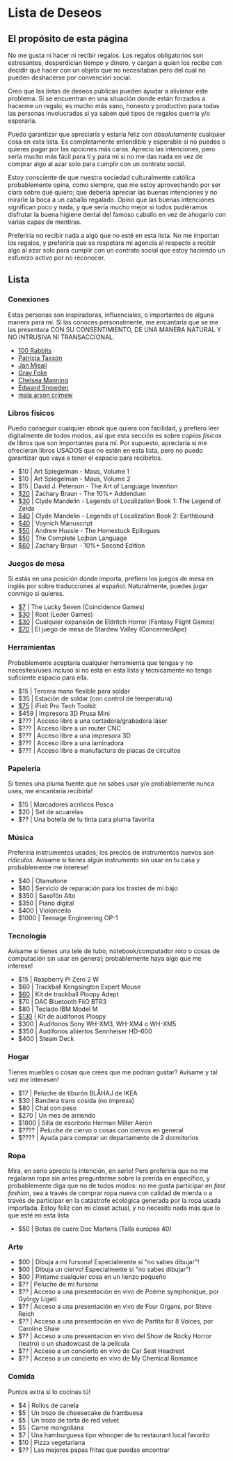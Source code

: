 <!-- attrib title: Wishlist -->
<!-- attrib pagetype: writing -->
<!-- attrib windowtitle: wishlist.md -->

# Lista de Deseos

## El propósito de esta página

No me gusta ni hacer ni recibir regalos. Los regalos obligatorios son estresantes, desperdician tiempo y dinero, y cargan a quien los recibe con decidir qué hacer con un objeto que no necesitaban pero del cual no pueden deshacerse por convención social.

Creo que las listas de deseos públicas pueden ayudar a alivianar este problema. Si se encuentran en una situación donde están forzados a hacerme un regalo, es mucho más sano, honesto y productivo para todas las personas involucradas si ya saben qué tipos de regalos querría y/o esperaría.

Puedo garantizar que apreciaría y estaría feliz con _absolutamente_ cualquier cosa en esta lista. Es completamente entendible y esperable si no puedes o quieres pagar por las opciones más caras. Aprecio las intenciones, pero sería mucho más fácil para tí y para mí si no me das nada en vez de comprar algo al azar solo para cumplir con un contrato social.

Estoy consciente de que nuestra sociedad culturalmente católica probablemente opina, como siempre, que me estoy aprovechando por ser clara sobre qué quiero; que debería apreciar las buenas intenciones y no mirarle la boca a un caballo regalado. Opino que las buenas intenciones significan poco y nada, y que sería mucho mejor si todos pudiéramos disfrutar la buena higiene dental del famoso caballo en vez de ahogarlo con varias capas de mentiras.

<div class="red thin border" style="color: var(--accent);">
Preferiría no recibir nada a algo que no esté en esta lista. No me importan los regalos, y preferiría que se respetara mi agencia al respecto a recibir algo al azar solo para cumplir con un contrato social que estoy haciendo un esfuerzo activo por no reconocer.
</div>

## Lista

### Conexiones

Estas personas son inspiradoras, influenciales, o importantes de alguna manera para mí. Si las conoces personalmente, me encantaría que se me las presentara CON SU CONSENTIMIENTO, DE UNA MANERA NATURAL Y NO INTRUSIVA NI TRANSACCIONAL.

- [100 Rabbits](https://100r.co)
- [Patricia Taxxon](https://www.youtube.com/channel/UCOjLfFE0TABS9bk05oH-kgw)
- [Jan Misali](https://www.youtube.com/channel/UCJOh5FKisc0hUlEeWFBlD-w)
- [Gray Folie](https://pluralthey.tumblr.com/)
- [Chelsea Manning](https://es.wikipedia.org/wiki/Chelsea_Manning)
- [Edward Snowden](https://es.wikipedia.org/wiki/Edward_Snowden)
- [maia arson crimew](https://es.wikipedia.org/wiki/Maia_arson_crimew)

### Libros físicos

Puedo conseguir cualquier ebook que quiera con facilidad, y prefiero leer digitalmente de todos modos, así que esta sección es sobre *copias físicas* de libros que son importantes para mí. Por supuesto, apreciaría si me ofrecieran libros USADOS que no estén en esta lista, pero no puedo garantizar que vaya a tener el espacio para recibirlos.

- $10 | Art Spiegelman - Maus, Volume 1
- $10 | Art Spiegelman - Maus, Volume 2
- $15 | David J. Peterson - The Art of Language Invention
- [$20](https://www.indyplanet.com/10-addendum?product=82414) | Zachary Braun - The 10%+ Addendum
- [$30](https://www.fangamer.com/products/legends-of-localization-zelda-book) | Clyde Mandelin - Legends of Localization Book 1: The Legend of Zelda
- [$40](https://www.fangamer.com/products/legends-of-localization-book-2-earthbound) | Clyde Mandelin - Legends of Localization Book 2: Earthbound
- [$40](https://www.amazon.com/Voynich-Manuscript-Raymond-Clemens/dp/0300217234) | Voynich Manuscript
- [$50](https://www.amazon.com/Homestuck-Epilogues-Meat-Candy/dp/1974701085) | Andrew Hussie - The Homestuck Epilogues
- [$50](https://www.amazon.com/dp/0966028325/) | The Complete Lojban Language
- [$60](https://nofna.com/store/) | Zachary Braun - 10%+ Second Edition

### Juegos de mesa

Si estás en una posición donde importa, prefiero los juegos de mesa en inglés por sobre traducciones al español. Naturalmente, puedes jugar conmigo si quieres.

- [$7](https://coincidence.games/the-lucky-seven/)  | The Lucky Seven (Coincidence Games)
- [$30](https://boardgamegeek.com/market/browse?objectid=237182) | Root (Leder Games)
- [$30](https://boardgamegeek.com/market/search?q=eldritch%20horror) | Cualquier expansión de Eldritch Horror (Fantasy Flight Games)
- [$70](https://boardgamegeek.com/market/browse?objectid=332290) | El juego de mesa de Stardew Valley (ConcernedApe)

### Herramientas

Probablemente aceptaría cualquier herramienta que tengas y no necesites/uses incluso si no está en esta lista y técnicamente no tengo suficiente espacio para ella.

- $15  | Tercera mano flexible para soldar
- $35  | Estación de soldar (con control de temperatura)
- [$75](https://www.ifixit.com/products/pro-tech-toolkit)  | iFixit Pro Tech Toolkit
- $459 | Impresora 3D Prusa Mini
- $??? | Acceso libre a una cortadora/grabadora láser
- $??? | Acceso libre a un router CNC
- $??? | Acceso libre a una impresora 3D
- $??? | Acceso libre a una laminadora
- $??? | Acceso libre a manufactura de placas de circuitos

### Papelería

Si tienes una pluma fuente que no sabes usar y/o probablemente nunca uses, me encantaría recibirla!

- $15 | Marcadores acrílicos Posca
- $20 | Set de acuarelas
- $?? | Una botella de tu tinta para pluma favorita

### Música

Preferiría instrumentos usados; los precios de instrumentos nuevos son _ridículos_. Avísame si tienes algún instrumento sin usar en tu casa y probablemente me interese!

- $40   | Otamatone
- $80   | Servicio de reparación para los trastes de mi bajo
- $350  | Saxofón Alto
- $350  | Piano digital
- $400  | Violoncello
- $1000 | Teenage Engineering OP-1

### Tecnología

Avísame si tienes una tele de tubo, notebook/computador roto o cosas de computación sin usar en general; probablemente haya algo que me interese!

- $15  | Raspberry Pi Zero 2 W
- $60  | Trackball Kengsington Expert Mouse
- [$60](https://ploopy.co/shop/adept-trackball-full-kit-preorder/)  | Kit de trackball Ploopy Adept
- $70  | DAC Bluetooth FiiO BTR3
- $80  | Teclado IBM Model M
- [$130](https://ploopy.co/shop/headphones-full-kit-preorder/) | Kit de audífonos Ploopy
- $300 | Audífonos Sony WH-XM3, WH-XM4 o WH-XM5
- $350 | Audífonos abiertos Sennheiser HD-600
- $400 | Steam Deck

### Hogar

Tienes muebles o cosas que crees que me podrían gustar? Avísame y tal vez me interesen!

- $17   | Peluche de tiburón BLÅHAJ de IKEA
- $30   | Bandera trans cosida (no impresa)
- $80   | Chal con peso
- $270  | Un mes de arriendo
- $1800 | Silla de escritorio Herman Miller Aeron
- $???? | Peluche de ciervo o cosas con ciervos en general
- $???? | Ayuda para comprar un departamento de 2 dormitorios

### Ropa

Mira, en serio aprecio la intención, en serio! Pero preferiría que no me regalaran ropa sin antes preguntarme sobre la prenda en específico, y probablemente diga que no de todos modos: no me gusta participar en _fast fashion_, sea a través de comprar ropa nueva con calidad de mierda o a través de participar en la catástrofe ecológica generada por la ropa usada importada. Estoy feliz con mi closet actual, y no necesito nada más que lo que esté en esta lista

- $50 | Botas de cuero Doc Martens (Talla europea 40)

### Arte

- $00 | Dibuja a mi fursona! Especialmente si "no sabes dibujar"!
- $00 | Dibuja un ciervo! Especialmente si "no sabes dibujar"!
- $00 | Píntame cualquier cosa en un lienzo pequeño
- $?? | Peluche de mi fursona
- $?? | Acceso a una presentación en vivo de Poème symphonique, por György Ligeti
- $?? | Acceso a una presentación en vivo de Four Organs, por Steve Reich
- $?? | Acceso a una presentación en vivo de Partita for 8 Voices, por Caroline Shaw
- $?? | Acceso a una presentacion en vivo del Show de Rocky Horror (teatro) o un shadowcast de la película
- $?? | Acceso a un concierto en vivo de Car Seat Headrest
- $?? | Acceso a un concierto en vivo de My Chemical Romance

### Comida

Puntos extra si lo cocinas tú!

- $4  | Rollos de canela
- $5  | Un trozo de cheesecake de frambuesa
- $5  | Un trozo de torta de red velvet
- $5  | Carne mongoliana
- $7  | Una hamburguesa tipo whooper de tu restaurant local favorito
- $10 | Pizza vegetariana
- $?? | Las mejores papas fritas que puedas encontrar
